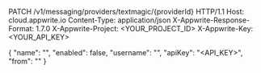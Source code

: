 PATCH /v1/messaging/providers/textmagic/{providerId} HTTP/1.1
Host: cloud.appwrite.io
Content-Type: application/json
X-Appwrite-Response-Format: 1.7.0
X-Appwrite-Project: <YOUR_PROJECT_ID>
X-Appwrite-Key: <YOUR_API_KEY>

{
  "name": "<NAME>",
  "enabled": false,
  "username": "<USERNAME>",
  "apiKey": "<API_KEY>",
  "from": "<FROM>"
}
